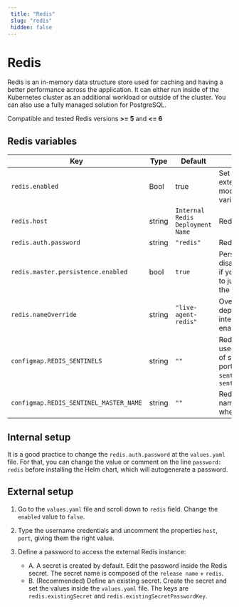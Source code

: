 ```yaml
---
 title: "Redis" 
 slug: "redis" 
 hidden: false 
---
```

# Redis

Redis is an in-memory data structure store used for caching and having a better performance across the application. It can either run inside of the Kubernetes cluster as an additional workload or outside of the cluster. You can also use a fully managed solution for PostgreSQL.

Compatible and tested Redis versions **>= 5** and **<= 6**

## Redis variables

| Key | Type | Default | Description |
|-----|------|---------|-------------|
| `redis.enabled`       | Bool | true | Set to `false` if using external redis and modify the below variables. |
| `redis.host`      | string | `Internal Redis Deployment Name` | Redis host name                                                            | `"cognigy-live-agent-redis-master"`                         |
| `redis.auth.password` | string | `"redis"` | Redis password |
| `redis.master.persistence.enabled` | bool | `true` | Persistence can be disabled completely, if you want your data to just exist as long as the server is running. |
| `redis.nameOverride` | string | `"live-agent-redis"` | Override the deployment name if internal Redis is enabled |
| `configmap.REDIS_SENTINELS` | string | `""` | Redis Sentinel can be used by passing list of sentinel host and ports. For example, `sentinel_host1:port1`, `sentinel_host2:port2` |
| `configmap.REDIS_SENTINEL_MASTER_NAME` | string | `""` | Redis sentinel master name is required when using sentinel. |

## Internal setup

It is a good practice to change the `redis.auth.password` at the `values.yaml` file. For that, you can change the value or comment on the line `password: redis` before installing the Helm chart, which will autogenerate a password. 

## External setup

1. Go to the `values.yaml` file and scroll down to `redis` field. Change the `enabled` value to `false`.

2. Type the username credentials and uncomment the properties `host`, `port`, giving them the right value.

3. Define a password to access the external Redis instance:  
    - A. A secret is created by default. Edit the password inside the Redis secret. The secret name is composed of the `release name` + `redis`.
    - B. (Recommended) Define an existing secret. Create the secret and set the values inside the `values.yaml` file. The keys are `redis.existingSecret` and `redis.existingSecretPasswordKey`.
